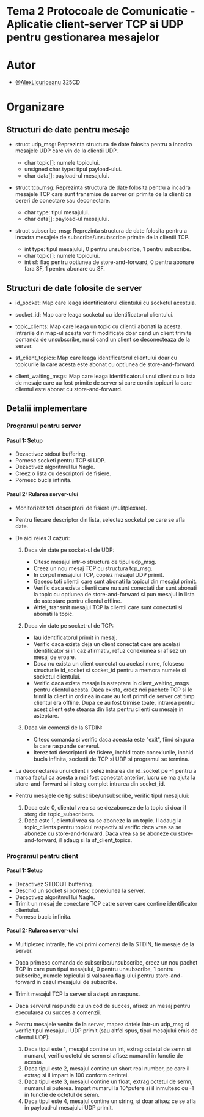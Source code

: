 
# Tema 2 Protocoale de Comunicatie - Aplicatie client-server TCP si UDP pentru gestionarea mesajelor

# Autor

- [@AlexLicuriceanu](https://www.github.com/AlexLicuriceanu) 325CD

# Organizare

## Structuri de date pentru mesaje
* struct udp_msg: Reprezinta structura de date folosita pentru a incadra mesajele UDP care vin de la clientii UDP.
    - char topic[]: numele topicului.
    - unsigned char type: tipul payload-ului.
    - char data[]: payload-ul mesajului. 

* struct tcp_msg: Reprezinta structura de date folosita pentru a incadra mesajele TCP care sunt transmise de server ori primite de la clienti ca cereri de conectare sau deconectare.
    - char type: tipul mesajului.
    - char data[]: payload-ul mesajului.

* struct subscribe_msg: Reprezinta structura de date folosita pentru a incadra mesajele de subscribe/unsubscribe primite de la clientii TCP.
    - int type: tipul mesajului, 0 pentru unsubscribe, 1 pentru subscribe.
    - char topic[]: numele topicului.
    - int sf: flag pentru optiunea de store-and-forward, 0 pentru abonare fara SF, 1 pentru abonare cu SF.   

## Structuri de date folosite de server
* id_socket: Map care leaga identificatorul clientului cu socketul acestuia.

* socket_id: Map care leaga socketul cu identificatorul clientului.

* topic_clients: Map care leaga un topic cu clientii abonati la acesta. Intrarile din map-ul acesta vor fi modificate doar cand un client trimite comanda de unsubscribe, nu si cand un client se deconecteaza de la server.

* sf_client_topics: Map care leaga identificatorul clientului doar cu topicurile la care acesta este abonat cu optiunea de store-and-forward.

* client_waiting_msgs: Map care leaga identificatorul unui client cu o lista de mesaje care au fost primite de server si care contin topicuri la care clientul este abonat cu store-and-forward.

## Detalii implementare

### Programul pentru server

#### Pasul 1: Setup

* Dezactivez stdout buffering.
* Pornesc socketi pentru TCP si UDP.
* Dezactivez algoritmul lui Nagle.
* Creez o lista cu descriptorii de fisiere.
* Pornesc bucla infinita.

#### Pasul 2: Rularea server-ului

* Monitorizez toti descriptorii de fisiere (mulitplexare).
* Pentru fiecare descriptor din lista, selectez socketul pe care se afla date.
* De aici reies 3 cazuri:

    1. Daca vin date pe socket-ul de UDP:
        - Citesc mesajul intr-o structura de tipul udp_msg.
        - Creez un nou mesaj TCP cu structura tcp_msg.
        - In corpul mesajului TCP, copiez mesajul UDP primit.
        - Gasesc toti clientii care sunt abonati la topicul din mesajul primit.
        - Verific daca exista clienti care nu sunt conectati dar sunt abonati la topic cu optiunea de store-and-forward si pun mesajul in lista de asteptare pentru clientul offline.
        - Altfel, transmit mesajul TCP la clientii care sunt conectati si abonati la topic.

    2. Daca vin date pe socket-ul de TCP:
        - Iau identificatorul primit in mesaj.
        - Verific daca exista deja un client conectat care are acelasi identificator si in caz afirmativ, refuz conexiunea si afisez un mesaj de eroare.
        - Daca nu exista un client conectat cu acelasi nume, folosesc structurile id_socket si socket_id pentru a memora numele si socketul clientului.
        - Verific daca exista mesaje in asteptare in client_waiting_msgs pentru clientul acesta. Daca exista, creez noi pachete TCP si le trimit la client in ordinea in care au fost primit de server cat timp clientul era offline. Dupa ce au fost trimise toate, intrarea pentru acest client este stearsa din lista pentru clienti cu mesaje in asteptare.

    3. Daca vin comenzi de la STDIN:
        - Citesc comanda si verific daca aceasta este "exit", fiind singura la care raspunde serverul.
        - Iterez toti descriptorii de fisiere, inchid toate conexiunile, inchid bucla infinita, socketii de TCP si UDP si programul se termina. 

* La deconectarea unui client ii setez intrarea din id_socket pe -1 pentru a marca faptul ca acesta a mai fost conectat anterior, lucru ce ma ajuta la store-and-forward si ii sterg complet intrarea din socket_id.
* Pentru mesajele de tip subscribe/unsubscribe, verific tipul mesajului:

    1. Daca este 0, clientul vrea sa se dezaboneze de la topic si doar il sterg din topic_subscribers.
    2. Daca este 1, clientul vrea sa se aboneze la un topic. Il adaug la topic_clients pentru topicul respectiv si verific daca vrea sa se aboneze cu store-and-forward. Daca vrea sa se aboneze cu store-and-forward, il adaug si la sf_client_topics.

### Programul pentru client

#### Pasul 1: Setup

* Dezactivez STDOUT buffering.
* Deschid un socket si pornesc conexiunea la server.
* Dezactivez algoritmul lui Nagle.
* Trimit un mesaj de conectare TCP catre server care contine identificator clientului.
* Pornesc bucla infinita. 

#### Pasul 2: Rularea server-ului

* Multiplexez intrarile, fie voi primi comenzi de la STDIN, fie mesaje de la server.
* Daca primesc comanda de subscribe/unsubscribe, creez un nou pachet TCP in care pun tipul mesajului, 0 pentru unsubscribe, 1 pentru subscribe, numele topicului si valoarea flag-ului pentru store-and-forward in cazul mesajului de subscribe.
* Trimit mesajul TCP la server si astept un raspuns.
* Daca serverul raspunde cu un cod de succes, afisez un mesaj pentru executarea cu succes a comenzii.
* Pentru mesajele venite de la server, mapez datele intr-un udp_msg si verific tipul mesajului UDP primit (sau altfel spus, tipul mesajului emis de clientul UDP):

    1. Daca tipul este 1, mesajul contine un int, extrag octetul de semn si numarul, verific octetul de semn si afisez numarul in functie de acesta.
    2. Daca tipul este 2, mesajul contine un short real number, pe care il extrag si il impart la 100 conform cerintei.
    3. Daca tipul este 3, mesajul contine un float, extrag octetul de semn, numarul si puterea. Impart numarul la 10^putere si il inmultesc cu -1 in functie de octetul de semn.
    4. Daca tipul este 4, mesajul contine un string, si doar afisez ce se afla in payload-ul mesajului UDP primit.
